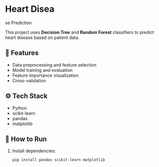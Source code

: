 # Heart Disea
se Prediction

This project uses **Decision Tree** and **Random Forest** classifiers to predict heart disease based on patient data.

## 🧩 Features
- Data preprocessing and feature selection
- Model training and evaluation
- Feature importance visualization
- Cross-validation

## ⚙️ Tech Stack
- Python
- scikit-learn
- pandas
- matplotlib

## 🧠 How to Run
1. Install dependencies:
   ```bash
   pip install pandas scikit-learn matplotlib
